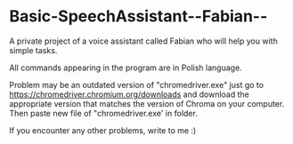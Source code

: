 # Basic-SpeechAssistant--Fabian--
A private project of a voice assistant called Fabian who will help you with simple tasks.

All commands appearing in the program are in Polish language.

Problem may be an outdated version of "chromedriver.exe" just go to https://chromedriver.chromium.org/downloads and download the appropriate version that matches the version of Chroma on your computer. Then paste new file of "chromedriver.exe' in folder.

If you encounter any other problems, write to me :)
